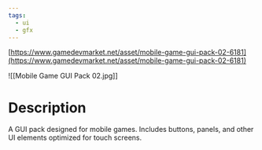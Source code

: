 ```yaml
---
tags:
  - ui
  - gfx
---
```

[https://www.gamedevmarket.net/asset/mobile-game-gui-pack-02-6181](https://www.gamedevmarket.net/asset/mobile-game-gui-pack-02-6181)

![[Mobile Game GUI Pack 02.jpg]]

# Description
A GUI pack designed for mobile games. Includes buttons, panels, and other UI elements optimized for touch screens.
